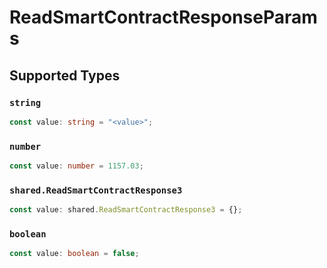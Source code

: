 # ReadSmartContractResponseParams


## Supported Types

### `string`

```typescript
const value: string = "<value>";
```

### `number`

```typescript
const value: number = 1157.03;
```

### `shared.ReadSmartContractResponse3`

```typescript
const value: shared.ReadSmartContractResponse3 = {};
```

### `boolean`

```typescript
const value: boolean = false;
```

